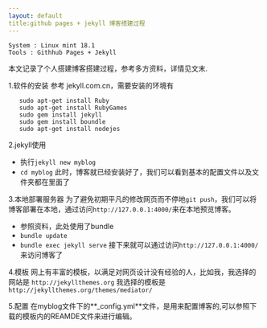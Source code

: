 ```yaml
---
layout: default
title:github pages + jekyll 博客搭建过程
---
```


    System : Linux mint 18.1
	Tools : Githhub Pages + Jekyll
本文记录了个人搭建博客搭建过程，参考多方资料，详情见文末.


1.软件的安装
参考 jekyll.com.cn，需要安装的环境有
```
   sudo apt-get install Ruby 
   sudo apt-get install RubyGames
   sudo gem install jekyll
   sudo gem install boundle
   sudo apt-get install nodejes
```

2.jekyll使用
  * 执行`jekyll new myblog`
  * `cd myblog`
  此时，博客就已经安装好了，我们可以看到基本的配置文件以及文件夹都在里面了

3.本地部署服务器
  为了避免初期平凡的修改网页而不停地`git push`，我们可以将博客部署在本地，通过访问`http://127.0.0.1:4000/`来在本地预览博客。
  * 参照资料，此处使用了bundle
  * `bundle update`
  * `bundle exec jekyll serve`
  接下来就可以通过访问`http://127.0.0.1:4000/`来访问博客了

4.模板
网上有丰富的模板，以满足对网页设计没有经验的人，比如我，我选择的网站是
`http://jekyllthemes.org`
我选择的模板是
`http://jekyllthemes.org/themes/mediator/`

5.配置
在myblog文件下的**_config.yml**文件，是用来配置博客的,可以参照下载的模板内的REAMDE文件来进行编辑。

